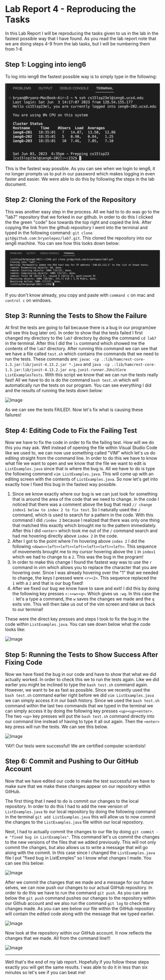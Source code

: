 # Lab Report 4 - Reproducing the Tasks
In this Lab Report I will be reproducing the tasks given to us in the lab in the fastest possible way that I have found. As you read the lab
report note that we are doing steps 4-9 from the lab tasks, but I will be numbering them from 1-6

## Step 1: Logging into ieng6
To log into ieng6 the fastest possible way is to simply type in the following:

![Image](loginEng6.png)

This is the fastest way possible. As you can see when we login to ieng6, it no longer prompts us to put in our password which makes logging in even 
faster and easier. We were able to do this by following the steps in the lab document.

## Step 2: Cloning the Fork of the Repository
This was another easy step in the process. All we had to to do was go to the "lab7" repository that we forked in our github. In order to do
this I clicked the the green "code" box towards the top right and copied the link. After copying the link from the github repository I went
into the terminal and typed in the following command: ```git clone git@github.com:bryanlepez/lab7.git```. This cloned the repository into our ieng6 machine. You can see how this looks down below:

![Image](gitcloning.png)

If you don't know already, you copy and paste with ```command c``` on mac and ```control c``` on windows.

## Step 3: Running the Tests to Show the Failure
At first the tests are going to fail because there is a bug in our program(we will see this bug later on). In order to show that the tests failed I first changed my directory to the ```lab7``` directory by doing the command ```cd lab7``` in the terminal. After this I did the ```ls``` command which showed me the contents of the ```lab7``` directory. After running this command we can see that we have a file called ```test.sh``` which contains the commands that we need to run the tests. These commands are:
```javac -cp .:lib/hamcrest-core-1.3.jar:lib/junit-4.13.2.jar *.java``` and ```java -cp .:lib/hamcrest-core-1.3.jar:lib/junit-4.13.2.jar org.junit.runner.JUnitCore ListExamplesTests```.
With this script we know that we can run the tests really fast! All we have to do is do the command ```bash test.sh``` which will automatically run the tests on our program. You can see everything I did and the results of running the tests down below:

![Image](runTestFail.png)

As we can see the tests FAILED!. Now let's fix what is causing these failures!

## Step 4: Editing Code to Fix the Failing Test

Now we have to fix the code in order to fix the failing test. How will we do this you may ask. Well instead of opening the file within Visual Studio Code like we used to, we can now use something called "VIM" which let's us do editing straight from the command line. In order to do this we have to know what file we want to open and we know that the file we want to edit is ```ListExamples.java``` since that is where the bug is. All we have to do is type the following command ```vim ListExamples.java```. This will come up with an editing screen with the contents of ```ListExamples.java```. So now let's get into exactly how I fixed this bug in the fastest way possible.

1. Since we know exactly where our bug is we can just look for something that is around the area of the code that we need to change. In the code I noticed that there was a comment above the bug that read ```// change index1 below to index 2 to fix test```. So I naturally used the ```/``` command, which is used to search for a pattern in the code. With this command I did ```/index 2``` because I realized that there was only one thing that matched this exactly which brought me to the pattern immediately. After this I did ```<enter>``` which took me out of the ```/``` command search and had me hovering directly above ```index 2``` in the code.
2. After I got to the point where I'm hovering above ```index 2``` I did the following ```<down><left><left><left><left><left><left>```. This sequence of movements brought me to my cursor hovering above the ```1``` in ```index1``` which we had to change to a ```2```. This was the bug in the program!
3. In order to make this change I found the fastest way was to use the ```r``` command in vim which allows you to replace the character that you are hovering over. Since I was already hovering over the "1" that we needed to change, the keys I pressed were ```<r><2>```. This sequence replaced the ```1``` with a ```2``` and that is our bug fixed!
4. After we fixed our bug we know have to save and exit! I did this by doing the following key presses ```<:><w><q>```. Which gives us ```:wq```. In this case the ```:``` let's a type a command, the ```w``` saves the changes we made and the ```q``` exits vim. This will then take us out of the vim screen and take us back to our terminal!

These were the direct key presses and steps I took to fix the bug in the code within ```ListExamples.java```. 
You can see down below what the code looks like:

![Image](fixerror.png)

## Step 5: Running the Tests to Show Success After Fixing Code
Now we have fixed the bug in our code and have to show that what we did actually worked. In order to check this we to run the tests again. Like we did earlier you might be inclined to type the ```bash test.sh``` command again. However, we want to be as fast as possible. Since we recently used the ```bash test.sh``` command earlier right before we did ```vim ListExamples.java``` we can simply access it in our bash history. Since we used the ```bash test.sh``` command within the last two commands that we typed in the terminal we can simply access it by doing the following key presses ```<up><up><enter>```. The two ```<up>``` key presses will put the ```bash test.sh``` command directly into our command line instead of having to type it all out again. Then the ```<enter>``` key press will run the tests. We can see this below.

![Image](runTestSuccess)

YAY! Our tests were successful! We are certified computer scientists!

## Step 6: Commit and Pushing to Our GitHub Account
Now that we have edited our code to make the test successful we have to make sure that we make these changes appear on our repository within GitHub. 

The first thing that I need to do is commit our changes to the local repository. In order to do this I had to add the new version of ```ListExamples.java``` to our local repository by doing the following command in the terminal ```git add ListExamples.java``` this will allow us to now commit the changes to the ```ListExamples.java``` file within our local repostiory.

Next, I had to actually commit the changes to our file by doing ```git commit -m "fixed bug in ListExamples"```. This command let's us commit the changes to the new versions of the files that we added previously. This will not only commit the changes, but also allows us to write a message that will go along with the commit. In this case since I changed the ```ListExamples.java``` file I put "fixed bug in ListExmples" so I know what changes I made. You can see this below:

![Image](gitcommit.png)

After we commit the changes that we made and a message for our future selves, we can now push our changes to our actual GitHub repository. In order to do this we have to run the command ```git push```. As you can see below the ```git push``` command pushes our changes to the repository within our Github account and we also run the command ```git log``` to check the changes made. As you can see below our file within the GitHub repository will contain the edited code along with the message that we typed earlier.

![Image](gitpush.png)

Now look at the repository within our GitHub account. It now reflects the changes that we made. All from the command line!!!

![Image](githubchange.png)


---
Well that's the end of my lab report. Hopefully if you follow these steps exactly you will get the same results. I was able to do it in less than six minutes so let's see if you can beat me!



